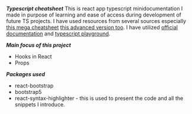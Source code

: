 ***Typescript cheatsheet***
This is react app typescript minidocumentation I made in purpose of learning and ease of access during development of future TS projects. I have used resources from several sources especially
[this mega cheatsheet](https://github.com/typescript-cheatsheets/react/blob/main/README.md#basic-cheatsheet-table-of-contents)
[this advanced version too](https://github.com/typescript-cheatsheets/react).
I have utilized [official documentation](https://www.typescriptlang.org/) and [typescript playground](https://www.typescriptlang.org/play).

***Main focus of this project***
- Hooks in React
- Props 

***Packages used***
  - react-bootstrap
  - bootstrap5
  - react-syntax-highlighter - this is used to present the code and all the snippets I introduce.


